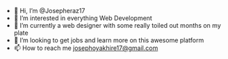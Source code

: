 - 👋 Hi, I’m @Josepheraz17
- 👀 I’m interested in everything Web Development
- 🌱 I’m currently a web designer with some really toiled out months on my plate
- 💞️ I’m looking to get jobs and learn more on this awesome platform
- 📫 How to reach me josephoyakhire17@gmail.com

<!---
Josepheraz17/Josepheraz17 is a ✨ special ✨ repository because its `README.md` (this file) appears on your GitHub profile.
You can click the Preview link to take a look at your changes.
--->
